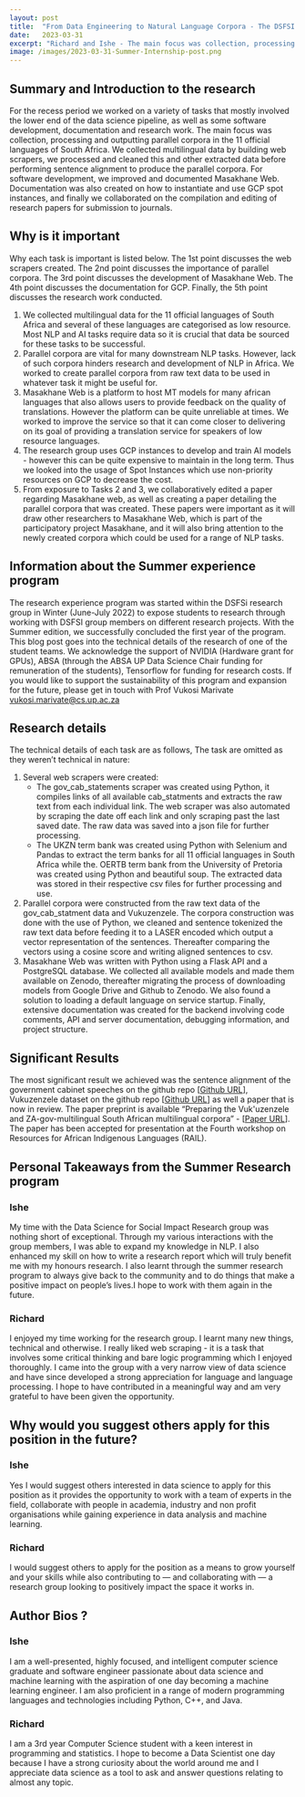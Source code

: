 ```yaml
---
layout: post
title:  "From Data Engineering to Natural Language Corpora - The DSFSI 2022/2023 Summer Internship"
date:   2023-03-31
excerpt: "Richard and Ishe - The main focus was collection, processing and outputting parallel corpora in the 11 official languages of South Africa. We collected multilingual data by building web scrapers, we processed and cleaned this and other extracted data before performing sentence alignment to produce the parallel corpora. We also improved and documented Masakhane Web."
image: /images/2023-03-31-Summer-Internship-post.png
---
```


## Summary and Introduction to the research

For the recess period we worked on a variety of tasks that mostly involved the lower end of the data science pipeline, as well as some software development, documentation and research work. The main focus was collection, processing and outputting parallel corpora in the 11 official languages of South Africa. We collected multilingual data by building web scrapers, we processed and cleaned this and other extracted data before performing sentence alignment to produce the parallel corpora. For software development, we improved and documented Masakhane Web. Documentation was also created on how to instantiate and use GCP spot instances, and finally we collaborated on the compilation and editing of research papers for submission to journals.

## Why is it important

Why each task is important is listed below.  The 1st point discusses the web scrapers created. The 2nd point discusses the importance of parallel corpora. The 3rd point discusses the development of Masakhane Web. The 4th point discusses the documentation for GCP.  Finally, the 5th point discusses the research work conducted.

1. We collected multilingual data for the 11 official languages of South Africa and several of these languages are categorised as low resource. Most NLP and AI tasks require data so it is crucial that data be sourced for these tasks to be successful.
2. Parallel corpora are vital for many downstream NLP tasks. However, lack of such corpora hinders research and development of NLP in Africa. We worked to create parallel corpora from raw text data to be used in whatever task it might be useful for.
3. Masakhane Web is a platform to host MT models for many african languages that also allows users to provide feedback on the quality of translations. However the platform can be quite unreliable at times. We worked to improve the service so that it can come closer to delivering on its goal of providing a translation service for speakers of low resource languages.
4. The research group uses GCP instances to develop and train AI models - however this can be quite expensive to maintain in the long term. Thus we looked into the usage of Spot Instances which use non-priority resources on GCP to decrease the cost.
5. From exposure to Tasks 2 and 3, we collaboratively edited a paper regarding Masakhane web, as well as creating a paper detailing the parallel corpora that was created. These papers were important as it will draw other researchers to Masakhane Web, which is part of the participatory project Masakhane, and it will also bring attention to the newly created corpora which could be used for a range of NLP tasks.

## Information about the Summer experience program

The research experience program was started within the DSFSi research group in Winter (June-July 2022) to expose students to research through working with DSFSI group members on different research projects. With the Summer edition, we successfully concluded the first year of the program. This blog post goes into the technical details of the research of one of the student teams. We acknowledge the support of NVIDIA (Hardware grant for GPUs), ABSA (through the ABSA UP Data Science Chair funding for remuneration of the students), Tensorflow for funding for research costs. If you would like to support the sustainability of this program and expansion for the future, please get in touch with Prof Vukosi Marivate vukosi.marivate@cs.up.ac.za

## Research details

The technical details of each task are as follows, The task are omitted as they weren’t technical in nature:

1. Several web scrapers were created:
    * The gov_cab_statements scraper was created using Python, it compiles links of all available cab_statments and extracts the raw text from each individual link. The web scraper was also automated by scraping the date off each link and only scraping past the last saved date. The raw data was saved into a json file for further processing.
    * The UKZN term bank was created using Python with Selenium and Pandas to extract the term banks for all 11 official languages in South Africa while the.  OERTB term bank from the University of Pretoria was created using Python and beautiful soup. The extracted data was stored in their respective csv files for further processing and use.
2. Parallel corpora were constructed from the raw text data of the gov_cab_statment data and Vukuzenzele. The corpora construction was done with the use of Python, we cleaned and sentence tokenized the raw text data before feeding it to a LASER encoded which output a vector representation of the sentences. Thereafter comparing the vectors using a cosine score and writing aligned sentences to csv.
3. Masakhane Web was written with Python using a Flask API and a PostgreSQL database. We collected  all available models and made them available on Zenodo, thereafter migrating the process of downloading models from Google Drive and Github to Zenodo. We also found a solution to loading a default language on service startup. Finally, extensive documentation was created for the backend involving code comments, API and server documentation, debugging information, and project structure.

## Significant Results

The most significant result we achieved was the sentence alignment of the government cabinet speeches on the github repo [[Github URL](https://github.com/dsfsi/gov-za-multilingual)],  Vukuzenzele dataset on the github repo [[Github URL](https://github.com/dsfsi/vukuzenzele-nlp)]  as well a paper that is now in review. The paper preprint is available “Preparing the Vuk'uzenzele and ZA-gov-multilingual South African multilingual corpora” - [[Paper URL](https://arxiv.org/abs/2303.03750)]. The paper has been accepted for presentation at the Fourth workshop on Resources for African Indigenous Languages (RAIL).

## Personal Takeaways from the Summer Research program

### Ishe

My time with the Data Science for Social Impact Research group was nothing short of exceptional. Through my various interactions with the group members, I was able to expand my knowledge in NLP. I also enhanced my skill on how to write a research report which will truly benefit me with my honours research. I also learnt through the summer research program to always give back to the community and to do things that make a positive impact on people’s lives.I hope to work with them again in the future.

### Richard

I enjoyed my time working for the research group. I learnt many new things, technical and otherwise. I really liked web scraping - it is a task that involves some critical thinking and bare logic programming which I enjoyed thoroughly. I came into the group with a very narrow view of data science and have since developed a strong appreciation for language and language processing. I hope to have contributed in a meaningful way and am very grateful to have been given the opportunity.

## Why would you suggest others apply for this position in the future?

### Ishe

Yes I would suggest others interested in data science to apply for this position as it provides the opportunity to work with a team of experts in the field, collaborate with people in academia, industry and non profit organisations while gaining experience in data analysis and machine learning.

### Richard

I would suggest others to apply for the position as a means to grow yourself and your skills while also contributing to — and collaborating with — a research group looking to positively impact the space it works in.

## Author Bios ?

### Ishe

I am a well-presented, highly focused, and intelligent computer science graduate and software engineer passionate about data science and machine learning with the aspiration of one day becoming a machine learning engineer. I am also proficient in a range of modern programming languages and technologies including Python, C++, and Java.

### Richard

I am a 3rd year Computer Science student with a keen interest in programming and statistics. I hope to become a Data Scientist one day because I have a strong curiosity about the world around me and I appreciate data science as a tool to ask and answer questions relating to almost any topic.

